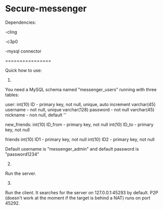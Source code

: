 Secure-messenger
================

Dependencies:

-cling

-c3p0

-mysql connector

================

Quick how to use:

1. 
You need a MySQL schema named "messenger_users" running with three tables:

user:
int(10) ID            - primary key, not null, unique, auto increment
varchar(45) username  - not null, unique
varchar(128) password - not null
varchar(45) nickname  - non null, default ''

new_friends:
int(10) ID_from   - primary key, not null
int(10) ID_to     - primary key, not null

friends 
int(10) ID1     - primary key, not null
int(10) ID2     - primary key, not null

Default username is "messenger_admin" and default password is "password1234"

2. 
Run the server.

3. 
Run the client. It searches for the server on 127.0.0.1:45293 by default. P2P (doesn't work at the moment if the target is behind a NAT) runs on port 45292.
